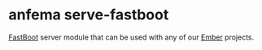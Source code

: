 # anfema serve-fastboot

[FastBoot](https://ember-fastboot.com) server module that can be used with any of our [Ember](https://emberjs.com) projects.
